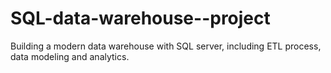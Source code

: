 # SQL-data-warehouse--project
Building a modern data warehouse with SQL server, including ETL process, data modeling and analytics.
